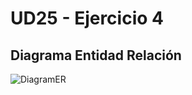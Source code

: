 # UD25 - Ejercicio 4

## Diagrama Entidad Relación

![DiagramER](https://user-images.githubusercontent.com/67373492/169685229-a7bc7e26-b341-4e67-8c60-92136d82f823.png)
